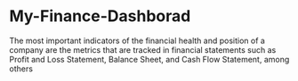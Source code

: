 # My-Finance-Dashborad
The most important indicators of the financial health and position of a company are the metrics that are tracked in financial statements such as Profit and Loss Statement, Balance Sheet, and Cash Flow Statement, among others
